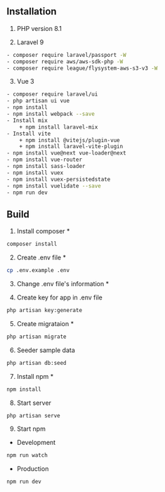 ## Installation

1. PHP version 8.1

2. Laravel 9
```sh
- composer require laravel/passport -W
- composer require aws/aws-sdk-php -W
- composer require league/flysystem-aws-s3-v3 -W
```

3. Vue 3
```sh
- composer require laravel/ui
- php artisan ui vue
- npm install
- npm install webpack --save
- Install mix
    + npm install laravel-mix
- Install vite
    + npm install @vitejs/plugin-vue
    + npm install laravel-vite-plugin
- npm install vue@next vue-loader@next
- npm install vue-router
- npm install sass-loader
- npm install vuex
- npm install vuex-persistedstate
- npm install vuelidate --save
- npm run dev
```

## Build

1. Install composer *
```sh
composer install
```

2. Create .env file *
```sh
cp .env.example .env
```

3. Change .env file's information *

4. Create key for app in .env file
```sh
php artisan key:generate
```

5. Create migrataion *
```sh
php artisan migrate
```

6. Seeder sample data
```sh
php artisan db:seed
```

7. Install npm *
```sh
npm install
```

8. Start server
```sh
php artisan serve
```

9. Start npm
- Development
```sh
npm run watch
```

- Production
```sh
npm run dev
```